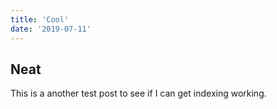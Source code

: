 ```yaml
---
title: 'Cool'
date: '2019-07-11'
---
```


## Neat
This is a another test post to see if I can get indexing working.